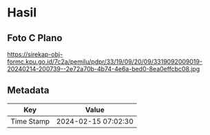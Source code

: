 # Hasil

## Foto C Plano

https://sirekap-obj-formc.kpu.go.id/7c2a/pemilu/pdpr/33/19/09/20/09/3319092009019-20240214-200739--2e72a70b-4b74-4e6a-bed0-8ea0effcbc08.jpg


## Metadata

| Key        | Value               |
| ---------- | ------------------- |
| Time Stamp | 2024-02-15 07:02:30 |



